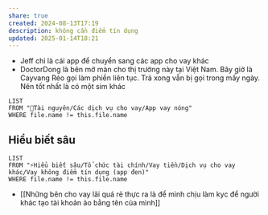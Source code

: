 ```yaml
---
share: true
created: 2024-08-13T17:19
description: không cần điểm tín dụng
updated: 2025-01-14T18:21
---
```

- Jeff chỉ là cái app để chuyển sang các app cho vay khác
- DoctorDong là bên mở màn cho thị trường này tại Việt Nam. Bây giờ là Cayvang
Réo gọi làm phiền liên tục. Trả xong vẫn bị gọi trong mấy ngày. Nên tốt nhất là có một sim khác 
```dataview
LIST
FROM "📜Tài nguyên/Các dịch vụ cho vay/App vay nóng"
WHERE file.name != this.file.name
```
## Hiểu biết sâu
```dataview
LIST
FROM "⚡Hiểu biết sâu/Tổ chức tài chính/Vay tiền/Dịch vụ cho vay khác/Vay không điểm tín dụng (app đen)"
WHERE file.name != this.file.name
```
- [[Những bên cho vay lãi quá rẻ thực ra là để mình chịu làm kyc để người khác tạo tài khoản ảo bằng tên của mình]]
